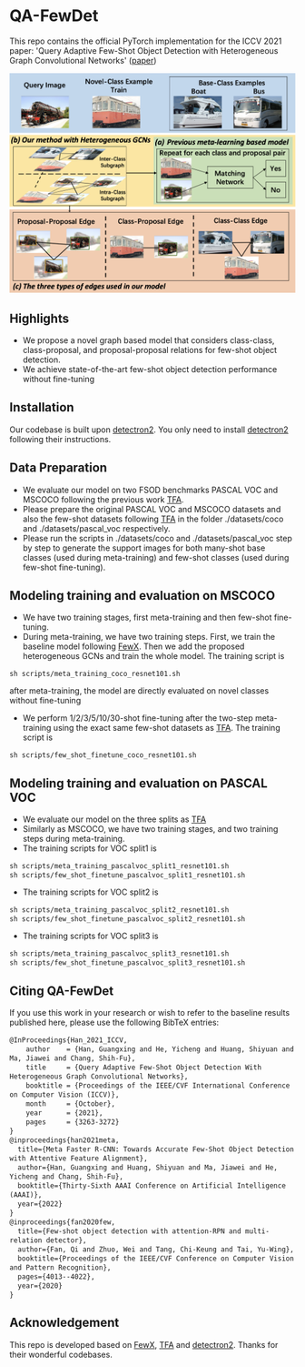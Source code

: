 # QA-FewDet

This repo contains the official PyTorch implementation for the ICCV 2021 paper: 'Query Adaptive Few-Shot Object Detection with Heterogeneous Graph Convolutional Networks' ([paper](https://arxiv.org/abs/2112.09791))

<div align="center"><img src="assets/figure_1_new.png" width="600"></div>

## Highlights

- We propose a novel graph based model that considers class-class, class-proposal, and proposal-proposal relations for few-shot object detection.
- We achieve state-of-the-art few-shot object detection performance without fine-tuning

## Installation

Our codebase is built upon [detectron2](https://github.com/facebookresearch/detectron2). You only need to install [detectron2](https://github.com/facebookresearch/detectron2/blob/main/INSTALL.md) following their instructions.

## Data Preparation

- We evaluate our model on two FSOD benchmarks PASCAL VOC and MSCOCO following the previous work [TFA](https://github.com/ucbdrive/few-shot-object-detection).
- Please prepare the original PASCAL VOC and MSCOCO datasets and also the few-shot datasets following [TFA](https://github.com/ucbdrive/few-shot-object-detection/blob/master/datasets/README.md) in the folder ./datasets/coco and ./datasets/pascal_voc respectively.
- Please run the scripts in ./datasets/coco and ./datasets/pascal_voc step by step to generate the support images for both many-shot base classes (used during meta-training) and few-shot classes (used during few-shot fine-tuning).

## Modeling training and evaluation on MSCOCO

- We have two training stages, first meta-training and then few-shot fine-tuning.
- During meta-training, we have two training steps. First, we train the baseline model following [FewX](https://github.com/fanq15/FewX). Then we add the
proposed heterogeneous GCNs and train the whole model. The training script is
```
sh scripts/meta_training_coco_resnet101.sh
```
after meta-training, the model are directly evaluated on novel classes without fine-tuning

- We perform 1/2/3/5/10/30-shot fine-tuning after the two-step meta-training using the exact same few-shot datasets as [TFA](https://github.com/ucbdrive/few-shot-object-detection). The training script is
```
sh scripts/few_shot_finetune_coco_resnet101.sh
```

## Modeling training and evaluation on PASCAL VOC

- We evaluate our model on the three splits as [TFA](https://github.com/ucbdrive/few-shot-object-detection)
- Similarly as MSCOCO, we have two training stages, and two training steps during meta-training. 
- The training scripts for VOC split1 is 
```
sh scripts/meta_training_pascalvoc_split1_resnet101.sh
sh scripts/few_shot_finetune_pascalvoc_split1_resnet101.sh
```
- The training scripts for VOC split2 is 
```
sh scripts/meta_training_pascalvoc_split2_resnet101.sh
sh scripts/few_shot_finetune_pascalvoc_split2_resnet101.sh
```
- The training scripts for VOC split3 is 
```
sh scripts/meta_training_pascalvoc_split3_resnet101.sh
sh scripts/few_shot_finetune_pascalvoc_split3_resnet101.sh
```

## Citing QA-FewDet
If you use this work in your research or wish to refer to the baseline results published here, please use the following BibTeX entries:
```
@InProceedings{Han_2021_ICCV,
    author    = {Han, Guangxing and He, Yicheng and Huang, Shiyuan and Ma, Jiawei and Chang, Shih-Fu},
    title     = {Query Adaptive Few-Shot Object Detection With Heterogeneous Graph Convolutional Networks},
    booktitle = {Proceedings of the IEEE/CVF International Conference on Computer Vision (ICCV)},
    month     = {October},
    year      = {2021},
    pages     = {3263-3272}
}
@inproceedings{han2021meta,
  title={Meta Faster R-CNN: Towards Accurate Few-Shot Object Detection with Attentive Feature Alignment},
  author={Han, Guangxing and Huang, Shiyuan and Ma, Jiawei and He, Yicheng and Chang, Shih-Fu},
  booktitle={Thirty-Sixth AAAI Conference on Artificial Intelligence (AAAI)},
  year={2022}
}
@inproceedings{fan2020few,
  title={Few-shot object detection with attention-RPN and multi-relation detector},
  author={Fan, Qi and Zhuo, Wei and Tang, Chi-Keung and Tai, Yu-Wing},
  booktitle={Proceedings of the IEEE/CVF Conference on Computer Vision and Pattern Recognition},
  pages={4013--4022},
  year={2020}
}
```

## Acknowledgement

This repo is developed based on [FewX](https://github.com/fanq15/FewX), [TFA](https://github.com/ucbdrive/few-shot-object-detection) and [detectron2](https://github.com/facebookresearch/detectron2). Thanks for their wonderful codebases.


